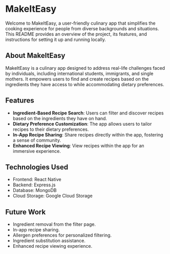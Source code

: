# MakeItEasy

Welcome to MakeItEasy, a user-friendly culinary app that simplifies the cooking experience for people from diverse backgrounds and situations. This README provides an overview of the project, its features, and instructions for setting it up and running locally.

## About MakeItEasy

MakeItEasy is a culinary app designed to address real-life challenges faced by individuals, including international students, immigrants, and single mothers. It empowers users to find and create recipes based on the ingredients they have access to while accommodating dietary preferences.



## Features

- **Ingredient-Based Recipe Search**: Users can filter and discover recipes based on the ingredients they have on hand.
- **Dietary Preference Customization**: The app allows users to tailor recipes to their dietary preferences.
- **In-App Recipe Sharing**: Share recipes directly within the app, fostering a sense of community.
- **Enhanced Recipe Viewing**: View recipes within the app for an immersive experience.


## Technologies Used

- Frontend: React Native
- Backend: Express.js
- Database: MongoDB
- Cloud Storage: Google Cloud Storage

## Future Work

- Ingredient removal from the filter page.
- In-app recipe sharing.
- Allergen preferences for personalized filtering.
- Ingredient substitution assistance.
- Enhanced recipe viewing experience.
